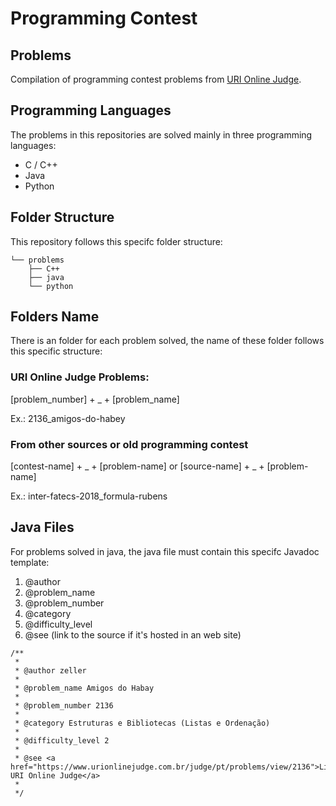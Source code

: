 # Programming Contest

## Problems
Compilation of programming contest problems from [URI Online Judge](www.urionlinejudge.com.br).

## Programming Languages
The problems in this repositories are solved mainly in three programming languages:
* C / C++
* Java
* Python

## Folder Structure
This repository follows this specifc folder structure:

```
└── problems
    ├── C++
    ├── java
    └── python

```
## Folders Name
There is an folder for each problem solved, the name of these folder follows this specific structure:

### URI Online Judge Problems:

[problem_number] + _ + [problem_name]

Ex.: 2136_amigos-do-habey

### From other sources or old programming contest
[contest-name] + _ + [problem-name]
or
[source-name] + _ + [problem-name]

Ex.: inter-fatecs-2018_formula-rubens


## Java Files
For problems solved in java, the java file must contain this specifc Javadoc template:
1. @author
2. @problem_name
3. @problem_number
4. @category
5. @difficulty_level
6. @see (link to the source if it's hosted in an web site)

```
/**
 * 
 * @author zeller
 *
 * @problem_name Amigos do Habay
 * 
 * @problem_number 2136
 * 
 * @category Estruturas e Bibliotecas (Listas e Ordenação)
 * 
 * @difficulty_level 2
 * 
 * @see <a href="https://www.urionlinejudge.com.br/judge/pt/problems/view/2136">Link URI Online Judge</a>
 * 
 */
```
